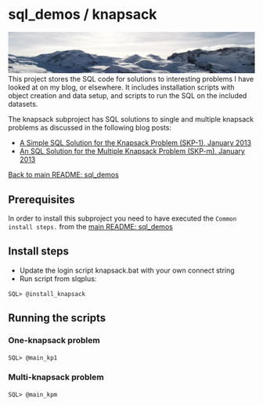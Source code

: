 # sql_demos / knapsack
<img src="../mountains.png">
This project stores the SQL code for solutions to interesting problems I have looked at on my blog, or elsewhere. It includes installation scripts with object creation and data setup, and scripts to run the SQL on the included datasets.
&nbsp

The knapsack subproject has SQL solutions to single and multiple knapsack problems as discussed in the following blog posts:

- [A Simple SQL Solution for the Knapsack Problem (SKP-1), January 2013](http://aprogrammerwrites.eu/?p=560)
- [An SQL Solution for the Multiple Knapsack Problem (SKP-m), January 2013](http://aprogrammerwrites.eu/?p=635)

[Back to main README: sql_demos](../README.md)

## Prerequisites
In order to install this subproject you need to have executed the `Common install steps.` from the [main README: sql_demos](../README.md)

## Install steps
- Update the login script knapsack.bat with your own connect string
- Run script from slqplus:
```
SQL> @install_knapsack
```
## Running the scripts
### One-knapsack problem
```
SQL> @main_kp1
```
### Multi-knapsack problem
```
SQL> @main_kpm
```
